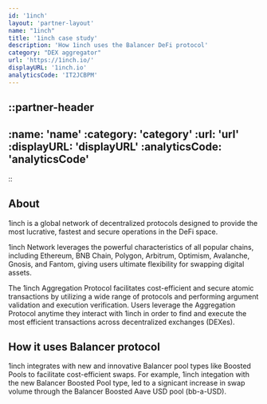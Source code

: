 ```yaml
---
id: '1inch'
layout: 'partner-layout'
name: "1inch"
title: '1inch case study'
description: 'How 1inch uses the Balancer DeFi protocol'
category: "DEX aggregator"
url: 'https://1inch.io/'
displayURL: '1inch.io'
analyticsCode: 'IT2JCBPM'
---
```


::partner-header
---
:name: 'name'
:category: 'category'
:url: 'url'
:displayURL: 'displayURL'
:analyticsCode: 'analyticsCode'
---
::

## About

1inch is a global network of decentralized protocols designed to provide the most lucrative, fastest and secure operations in the DeFi space.

1inch Network leverages the powerful characteristics of all popular chains, including Ethereum, BNB Chain, Polygon, Arbitrum, Optimism, Avalanche, Gnosis, and Fantom, giving users ultimate flexibility for swapping digital assets.

The 1inch Aggregation Protocol facilitates cost-efficient and secure atomic transactions by utilizing a wide range of protocols and performing argument validation and execution verification. Users leverage the Aggregation Protocol anytime they interact with 1inch in order to find and execute the most efficient transactions across decentralized exchanges (DEXes).

## How it uses Balancer protocol

1inch integrates with new and innovative Balancer pool types like Boosted Pools to facilitate cost-efficient swaps. For example, 1inch integation with the new Balancer Boosted Pool type, led to a signicant increase in swap volume through the Balancer Boosted Aave USD pool (bb-a-USD).